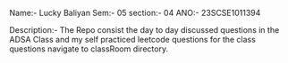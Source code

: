 Name:- Lucky Baliyan
Sem:- 05
section:- 04 
ANO:- 23SCSE1011394

Description:- The Repo consist the day to day discussed questions in the ADSA Class and my self practiced leetcode 
questions for the class questions navigate to classRoom directory.


